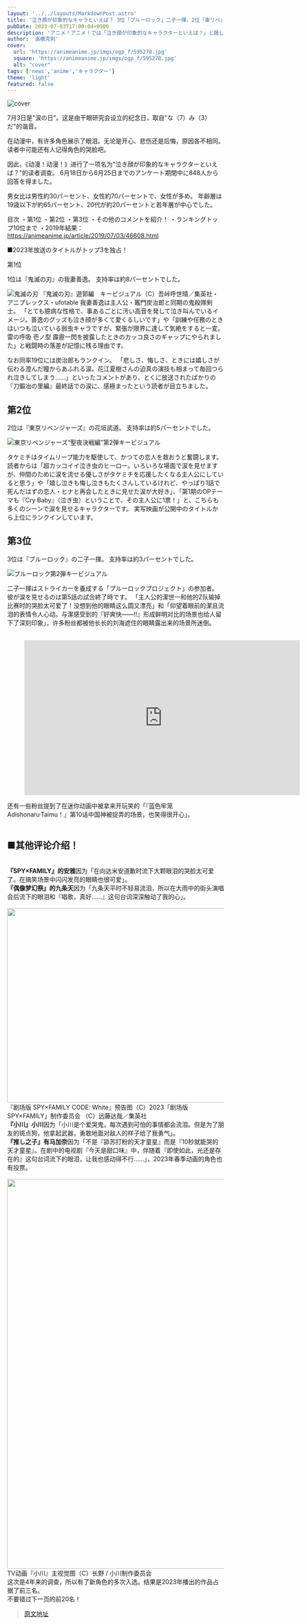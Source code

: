 ```yaml
---
layout: '../../layouts/MarkdownPost.astro'
title: '泣き顔が印象的なキャラといえば？ 3位「ブルーロック」二子一揮、2位「東リベ」花垣武道、1位は「鬼滅の刃」我妻善逸'
pubDate: 2023-07-03T17:00:04+0900
description: 'アニメ！アニメ！では「泣き顔が印象的なキャラクターといえば？」と題した読者アンケートを実施しました。結果を発表します。'
author: '高橋克則'
cover:
  url: 'https://animeanime.jp/imgs/ogp_f/595278.jpg'
  square: 'https://animeanime.jp/imgs/ogp_f/595278.jpg'
  alt: "cover"
tags: ['news','anime','キャラクター']
theme: 'light'
featured: false
---
```


![cover](https://animeanime.jp/imgs/ogp_f/595278.jpg)

7月3日是"涙の日"。这是由干眼研究会设立的纪念日，取自"な（7）み（3）だ"的谐音。

在动漫中，有许多角色展示了眼泪。无论是开心、悲伤还是后悔，原因各不相同。读者中可能还有人记得角色的哭脸吧。

因此，《动漫！动漫！》进行了一项名为"泣き顔が印象的なキャラクターといえば？"的读者调查。
6月18日から6月25日までのアンケート期間中に848人から回答を得ました。

男女比は男性約30パーセント、女性約70パーセントで、女性が多め。 年齢層は19歳以下が約65パーセント、20代が約20パーセントと若年層が中心でした。

目次
・第1位
・第2位
・第3位
・その他のコメントを紹介！
・ランキングトップ10位まで
・2019年結果：https://animeanime.jp/article/2019/07/03/46608.html

■2023年放送のタイトルがトップ3を独占！

第1位

1位は『鬼滅の刃』の我妻善逸。 支持率は約8パーセントでした。

![鬼滅の刃](https://animeanime.jp/imgs/zoom/595791.jpg)
『鬼滅の刃』遊郭編　キービジュアル（C）吾峠呼世晴／集英社・アニプレックス・ufotable
我妻善逸は主人公・竈門炭治郎と同期の鬼殺隊剣士。 「とても臆病な性格で、事あるごとに汚い高音を発して泣き叫んでいるイメージ。善逸のグッズも泣き顔が多くて愛くるしいです」や「訓練や任務のときはいつも泣いている弱虫キャラですが、緊張が限界に達して気絶をすると一変。雷の呼吸 壱ノ型 霹靂一閃を披露したときのカッコ良さのギャップにやられました」と戦闘時の落差が記憶に残る理由です。

なお同率19位には炭治郎もランクイン。
「悲しさ、悔しさ、ときには嬉しさが伝わる澄んだ瞳からあふれる涙。花江夏樹さんの迫真の演技も相まって毎回つられ泣きしてしまう……」といったコメントがあり、とくに放送されたばかりの『刀鍛冶の里編』最終話での涙に、感極まったという読者が目立ちました。

## 第2位

2位は『東京リベンジャーズ』の花垣武道。 支持率は約5パーセントでした。

![東京リベンジャーズ“聖夜決戦編”第2弾キービジュアル](https://animeanime.jp/imgs/zoom/595278.jpg)

タケミチはタイムリープ能力を駆使して、かつての恋人を救おうと奮闘します。 読者からは「超カッコイイ泣き虫のヒーロー。いろいろな場面で涙を見せますが、仲間のために涙を流せる優しさがタケミチを応援したくなる主人公にしていると思う」や「嬉し泣きも悔し泣きもたくさんしているけれど、やっぱり1話で死んだはずの恋人・ヒナと再会したときに見せた涙が大好き」、「第1期のOPテーマも『Cry Baby』（泣き虫）ということで、その主人公に1票！」と、こちらも多くのシーンで涙を見せるキャラクターです。 実写映画が公開中のタイトルから上位にランクインしています。

## 第3位

3位は『ブルーロック』の二子一揮。 支持率は約3パーセントでした。

![ブルーロック第2弾キービジュアル](https://animeanime.jp/imgs/zoom/595277.jpg)

二子一揮はストライカーを養成する「プルーロックプロジェクト」の参加者。 彼が涙を見せるのは第5話の試合終了時です。
「主人公的潔世一和他的Z队输掉比赛时的哭脸太可爱了！没想到他的眼睛这么圆又漂亮」和「仰望着眼前的潔且流泪的表情令人心动。与潔感受到的『好爽快――!!』形成鲜明对比的场景也给人留下了深刻印象」，许多粉丝都被他长长的刘海遮住的眼睛露出来的场景所迷倒。<br><br><figure class="ctms-editor-youtube"><iframe src="https://www.youtube.com/embed/VbQedaRJBdk?rel=0" width="640" height="360" max-width="100%" frameborder="0" allow="accelerometer; autoplay; encrypted-media; gyroscope; picture-in-picture" allowfullscreen=""></iframe></figure>还有一些粉丝提到了在迷你动画中被拿来开玩笑的「『蓝色牢笼 Adishonaru·Taimu！』第10话中国神被捉弄的场景，也笑得很开心」。<br><br><h2 id="list04" class="title02" style="border-color:#61caff">■其他评论介绍！</h2><br><span style="font-weight:bold;">『SPY×FAMILY』的安雅</span>因为「在向达米安道歉时流下大颗眼泪的哭脸太可爱了。在搞笑场景中闪闪发亮的眼睛也很可爱」。<br><span style="font-weight:bold;">『偶像梦幻祭』的九条天</span>因为「九条天平时不轻易流泪，所以在大雨中的街头演唱会后流下的眼泪和『唱歌，真好……』这句台词深深触动了我的心」。<br><br><img src="https://animeanime.jp/imgs/zoom/595280.jpg" class="inline-article-image" width="640" height="452"><br><span class="cap txt-center">『剧场版 SPY×FAMILY CODE: White』预告图（C）2023「剧场版 SPY×FAMILY」制作委员会 （C）远藤达哉／集英社</span><br><span style="font-weight:bold;">『小川』小川</span>因为「小川是个爱哭鬼，每次遇到可怕的事情都会流泪。但是为了朋友的斑点狗，他拿起武器，勇敢地面对敌人的样子给了我勇气」。<br><span style="font-weight:bold;">『推し之子』有马加奈</span>因为「不是『舔苏打粉的天才童星』而是『10秒就能哭的天才童星』。在剧中的电视剧『今天是甜口味』中，伴随着『即使如此，光还是存在的』这句台词流下的眼泪，让我也感动得不行……」，2023年春季动画的角色也有投票。<br><br><img src="https://animeanime.jp/imgs/zoom/595282.jpg" class="inline-article-image" width="640" height="905"><br><span class="cap txt-center">TV动画『小川』主视觉图（C）长野 / 小川制作委员会</span><br>这次是4年来的调查，所以有了新角色的多次入选。结果是2023年播出的作品占据了前三名。<br>不要错过下一页的前20名！

>[原文地址](https://animeanime.jp/article/2023/07/03/78323.html)  